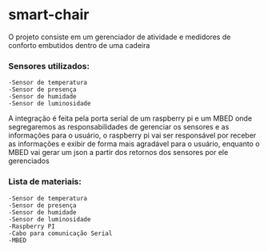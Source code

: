 # smart-chair

O projeto consiste em um gerenciador de atividade e medidores de conforto embutidos dentro de uma cadeira

### Sensores utilizados:
	
	-Sensor de temperatura  
	-Sensor de presença  
	-Sensor de humidade  
	-Sensor de luminosidade  
  
A integração é feita pela porta serial de um raspberry pi e um MBED onde segregaremos as responsabilidades de gerenciar os sensores e as informações para o usuário, o raspberry pi vai ser responsável por receber as informações e exibir de forma mais agradável para o usuário, enquanto o MBED vai gerar um json a partir dos retornos dos sensores por ele gerenciados  

### Lista de materiais:

	-Sensor de temperatura  
	-Sensor de presença  
	-Sensor de humidade  
	-Sensor de luminosidade  
	-Raspberry PI  
	-Cabo para comunicação Serial  
	-MBED  
